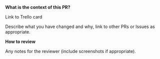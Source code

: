 **What is the context of this PR?**

Link to Trello card

Describe what you have changed and why, link to other PRs or Issues as appropriate.

**How to review**

Any notes for the reviewer  (include screenshots if appropriate).
